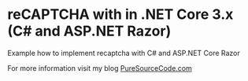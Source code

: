 # reCAPTCHA with in .NET Core 3.x (C# and ASP.NET Razor)
Example how to implement recaptcha with C# and ASP.NET Core Razor

For more information visit my blog [PureSourceCode.com](https://www.puresourcecode.com/)

